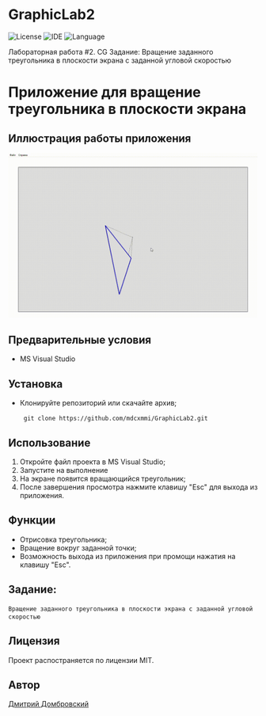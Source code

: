 # GraphicLab2
![License](https://img.shields.io/badge/license-MIT-blue.svg)
![IDE](https://img.shields.io/badge/IDE-MS_Visual_Studio_19-green.svg)
![Language](https://img.shields.io/badge/C++-blue.svg)


Лабораторная работа #2. CG 
Задание: 
    Вращение заданного треугольника в плоскости экрана с заданной угловой скоростью

# Приложение для  вращение треугольника в плоскости экрана

## Иллюстрация работы приложения
![](https://github.com/mdcxmmi/GraphicLab2/blob/main/demo.gif)
## Предварительные условия

- MS Visual Studio

## Установка

- Клонируйте репозиторий или скачайте архив;
   ```
    git clone https://github.com/mdcxmmi/GraphicLab2.git
    ```

## Использование

1. Откройте файл проекта в MS Visual Studio;
2. Запустите на выполнение
3. На экране появится вращающийся треугольник;
4. После завершения просмотра нажмите клавишу "Esc" для выхода из приложения.

## Функции

- Отрисовка треугольника;
- Вращение вокруг заданной точки;
- Возможность выхода из приложения при промощи нажатия на клавишу "Esc".

## Задание: 
    Вращение заданного треугольника в плоскости экрана с заданной угловой скоростью

## Лицензия

Проект распостраняется по лицензии MIT.


## Автор

[Дмитрий Домбровский](https://github.com/mdcxmmi)
